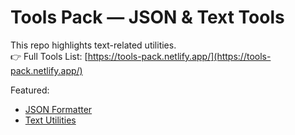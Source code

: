 # Tools Pack — JSON & Text Tools

This repo highlights text-related utilities.  
👉 Full Tools List: [https://tools-pack.netlify.app/](https://tools-pack.netlify.app/)

Featured:
- [JSON Formatter](https://tools-pack.netlify.app/json-formatter/)
- [Text Utilities](https://tools-pack.netlify.app/text-utilities/)
